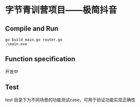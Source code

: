 # 字节青训营项目——极简抖音

## Compile and Run

```shell
go build main.go router.go
.\main.exe
```

## Function specification

开发中

## Test

test 目录下为不同场景的功能测试case，可用于验证功能实现正确性

